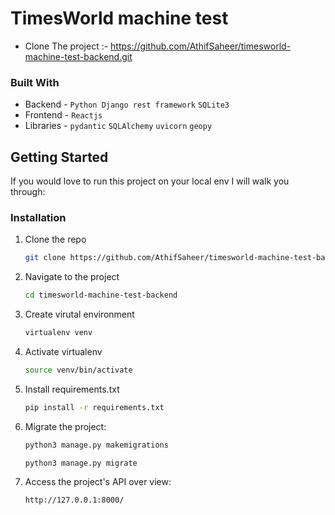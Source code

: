 # TimesWorld machine test

- Clone The project :- https://github.com/AthifSaheer/timesworld-machine-test-backend.git

### Built With

* Backend - `Python Django rest framework` `SQLite3`
* Frontend - `Reactjs`
* Libraries - `pydantic` `SQLAlchemy` `uvicorn` `geopy`

<!-- GETTING STARTED -->
## Getting Started

If you would love to run this project on your local env I will walk you through:

### Installation

1. Clone the repo
   ```sh
   git clone https://github.com/AthifSaheer/timesworld-machine-test-backend.git
   ```

2. Navigate to the project
   ```sh
   cd timesworld-machine-test-backend
   ```
   
3. Create virutal environment
   ```sh
   virtualenv venv
   ```

4. Activate virtualenv
   ```sh
   source venv/bin/activate
   ```
   
5. Install requirements.txt
   ```sh
   pip install -r requirements.txt
   ```
   
6. Migrate the project:
   ```sh
   python3 manage.py makemigrations
   ```
   ```sh
   python3 manage.py migrate
   ```
7. Access the project's API over view:
   ```sh
   http://127.0.0.1:8000/
   ```